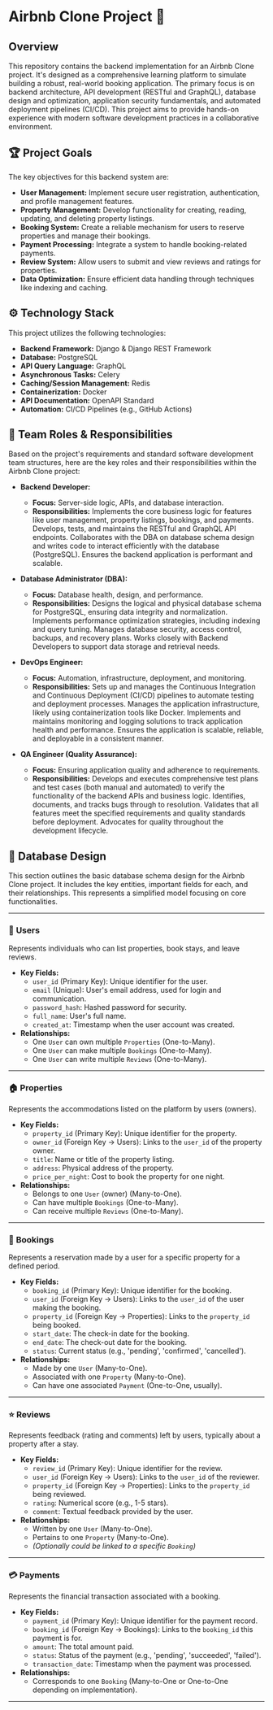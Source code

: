 # Airbnb Clone Project 🏡

## Overview

This repository contains the backend implementation for an Airbnb Clone project. It's designed as a comprehensive learning platform to simulate building a robust, real-world booking application. The primary focus is on backend architecture, API development (RESTful and GraphQL), database design and optimization, application security fundamentals, and automated deployment pipelines (CI/CD). This project aims to provide hands-on experience with modern software development practices in a collaborative environment.

## 🏆 Project Goals

The key objectives for this backend system are:

- **User Management:** Implement secure user registration, authentication, and profile management features.
- **Property Management:** Develop functionality for creating, reading, updating, and deleting property listings.
- **Booking System:** Create a reliable mechanism for users to reserve properties and manage their bookings.
- **Payment Processing:** Integrate a system to handle booking-related payments.
- **Review System:** Allow users to submit and view reviews and ratings for properties.
- **Data Optimization:** Ensure efficient data handling through techniques like indexing and caching.

## ⚙️ Technology Stack

This project utilizes the following technologies:

- **Backend Framework:** Django & Django REST Framework
- **Database:** PostgreSQL
- **API Query Language:** GraphQL
- **Asynchronous Tasks:** Celery
- **Caching/Session Management:** Redis
- **Containerization:** Docker
- **API Documentation:** OpenAPI Standard
- **Automation:** CI/CD Pipelines (e.g., GitHub Actions)

## 👥 Team Roles & Responsibilities

Based on the project's requirements and standard software development team structures, here are the key roles and their responsibilities within the Airbnb Clone project:

- **Backend Developer:**

  - **Focus:** Server-side logic, APIs, and database interaction.
  - **Responsibilities:** Implements the core business logic for features like user management, property listings, bookings, and payments. Develops, tests, and maintains the RESTful and GraphQL API endpoints. Collaborates with the DBA on database schema design and writes code to interact efficiently with the database (PostgreSQL). Ensures the backend application is performant and scalable.

- **Database Administrator (DBA):**

  - **Focus:** Database health, design, and performance.
  - **Responsibilities:** Designs the logical and physical database schema for PostgreSQL, ensuring data integrity and normalization. Implements performance optimization strategies, including indexing and query tuning. Manages database security, access control, backups, and recovery plans. Works closely with Backend Developers to support data storage and retrieval needs.

- **DevOps Engineer:**

  - **Focus:** Automation, infrastructure, deployment, and monitoring.
  - **Responsibilities:** Sets up and manages the Continuous Integration and Continuous Deployment (CI/CD) pipelines to automate testing and deployment processes. Manages the application infrastructure, likely using containerization tools like Docker. Implements and maintains monitoring and logging solutions to track application health and performance. Ensures the application is scalable, reliable, and deployable in a consistent manner.

- **QA Engineer (Quality Assurance):**
  - **Focus:** Ensuring application quality and adherence to requirements.
  - **Responsibilities:** Develops and executes comprehensive test plans and test cases (both manual and automated) to verify the functionality of the backend APIs and business logic. Identifies, documents, and tracks bugs through to resolution. Validates that all features meet the specified requirements and quality standards before deployment. Advocates for quality throughout the development lifecycle.

## 💾 Database Design

This section outlines the basic database schema design for the Airbnb Clone project. It includes the key entities, important fields for each, and their relationships. This represents a simplified model focusing on core functionalities.

---

### 👤 **Users**

Represents individuals who can list properties, book stays, and leave reviews.

- **Key Fields:**
  - `user_id` (Primary Key): Unique identifier for the user.
  - `email` (Unique): User's email address, used for login and communication.
  - `password_hash`: Hashed password for security.
  - `full_name`: User's full name.
  - `created_at`: Timestamp when the user account was created.
- **Relationships:**
  - One `User` can own multiple `Properties` (One-to-Many).
  - One `User` can make multiple `Bookings` (One-to-Many).
  - One `User` can write multiple `Reviews` (One-to-Many).

---

### 🏠 **Properties**

Represents the accommodations listed on the platform by users (owners).

- **Key Fields:**
  - `property_id` (Primary Key): Unique identifier for the property.
  - `owner_id` (Foreign Key -> Users): Links to the `user_id` of the property owner.
  - `title`: Name or title of the property listing.
  - `address`: Physical address of the property.
  - `price_per_night`: Cost to book the property for one night.
- **Relationships:**
  - Belongs to one `User` (owner) (Many-to-One).
  - Can have multiple `Bookings` (One-to-Many).
  - Can receive multiple `Reviews` (One-to-Many).

---

### 📅 **Bookings**

Represents a reservation made by a user for a specific property for a defined period.

- **Key Fields:**
  - `booking_id` (Primary Key): Unique identifier for the booking.
  - `user_id` (Foreign Key -> Users): Links to the `user_id` of the user making the booking.
  - `property_id` (Foreign Key -> Properties): Links to the `property_id` being booked.
  - `start_date`: The check-in date for the booking.
  - `end_date`: The check-out date for the booking.
  - `status`: Current status (e.g., 'pending', 'confirmed', 'cancelled').
- **Relationships:**
  - Made by one `User` (Many-to-One).
  - Associated with one `Property` (Many-to-One).
  - Can have one associated `Payment` (One-to-One, usually).

---

### ⭐ **Reviews**

Represents feedback (rating and comments) left by users, typically about a property after a stay.

- **Key Fields:**
  - `review_id` (Primary Key): Unique identifier for the review.
  - `user_id` (Foreign Key -> Users): Links to the `user_id` of the reviewer.
  - `property_id` (Foreign Key -> Properties): Links to the `property_id` being reviewed.
  - `rating`: Numerical score (e.g., 1-5 stars).
  - `comment`: Textual feedback provided by the user.
- **Relationships:**
  - Written by one `User` (Many-to-One).
  - Pertains to one `Property` (Many-to-One).
  - _(Optionally could be linked to a specific `Booking`)_

---

### 💳 **Payments**

Represents the financial transaction associated with a booking.

- **Key Fields:**
  - `payment_id` (Primary Key): Unique identifier for the payment record.
  - `booking_id` (Foreign Key -> Bookings): Links to the `booking_id` this payment is for.
  - `amount`: The total amount paid.
  - `status`: Status of the payment (e.g., 'pending', 'succeeded', 'failed').
  - `transaction_date`: Timestamp when the payment was processed.
- **Relationships:**
  - Corresponds to one `Booking` (Many-to-One or One-to-One depending on implementation).

---
